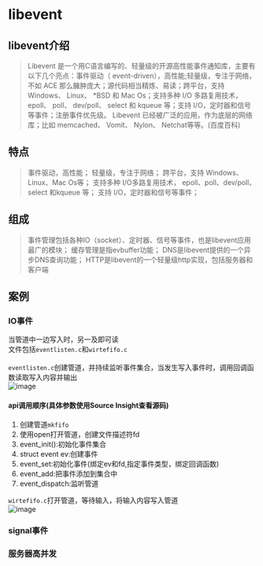 # libevent
## libevent介绍
>Libevent 是一个用C语言编写的、轻量级的开源高性能事件通知库，主要有以下几个亮点：事件驱动（ event-driven），高性能;轻量级，专注于网络，不如 ACE 那么臃肿庞大；源代码相当精炼、易读；跨平台，支持 Windows、 Linux、 *BSD 和 Mac Os；支持多种 I/O 多路复用技术， epoll、 poll、 dev/poll、 select 和 kqueue 等；支持 I/O，定时器和信号等事件；注册事件优先级。
Libevent 已经被广泛的应用，作为底层的网络库；比如 memcached、 Vomit、 Nylon、 Netchat等等。(百度百科)
## 特点
>事件驱动，高性能；
轻量级，专注于网络；
跨平台，支持 Windows、Linux、Mac Os等；
支持多种 I/O多路复用技术， epoll、poll、dev/poll、select 和kqueue 等；
支持 I/O，定时器和信号等事件；
## 组成
>事件管理包括各种IO（socket）、定时器、信号等事件，也是libevent应用最广的模块；
缓存管理是指evbuffer功能；
DNS是libevent提供的一个异步DNS查询功能；
HTTP是libevent的一个轻量级http实现，包括服务器和客户端
## 案例
### IO事件
当管道中一边写入时，另一及即可读<br>
文件包括`eventlisten.c`和`wirtefifo.c`<br><br>
`eventlisten.c`创建管道，并持续监听事件集合，当发生写入事件时，调用回调函数读取写入内容并输出<br>
![image](https://github.com/LLKI/libevent-/assets/92627079/cef72e67-6e8c-4911-9f6e-b90ea46027d3)<br>
#### api调用顺序(具体参数使用Source Insight查看源码)
1. 创建管道`mkfifo`
2. 使用open打开管道，创建文件描述符fd
3. event_init():初始化事件集合
4. struct event ev:创建事件
5. event_set:初始化事件(绑定ev和fd,指定事件类型，绑定回调函数)
6. event_add:把事件添加到集合中
7. event_dispatch:监听管道

`wirtefifo.c`打开管道，等待输入，将输入内容写入管道<br>
![image](https://github.com/LLKI/libevent-/assets/92627079/540db1e9-ab84-483b-ae80-bd23fff053c2)<br>
### signal事件
### 服务器高并发
